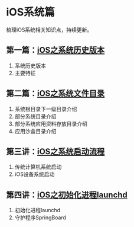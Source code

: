 # iOS系统篇

梳理iOS系统相关知识点，持续更新。

## 第一篇：[iOS之系统历史版本](./posts/2016-10-22-ios-history.md)

1. 系统历史版本
2. 主要特征

## 第二篇：[iOS之系统文件目录](./posts/2016-10-31-ios-file-system-directories.md)

1. 系统根目录下一级目录介绍
2. 部分系统目录介绍
3. 部分系统应用资料存放目录介绍
4. 应用沙盒目录介绍

## 第三讲：[iOS之系统启动流程](./posts/2016-11-03-ios-boot-process.md)

1. 传统计算机系统启动
2. iOS设备系统启动

## 第四讲：[iOS之初始化进程launchd](./posts/2016-11-13-ios-launchd-process.md)

1. 初始化进程launchd
2. 守护程序SpringBoard


